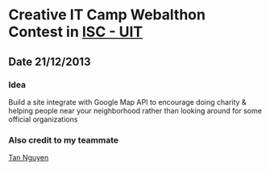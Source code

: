 Creative IT Camp Webalthon Contest in [ISC - UIT](http://iscclub.uit.edu.vn/citc/)
========

## Date 21/12/2013 

### Idea

Build a site integrate with Google Map API to encourage doing charity & helping people near your neighborhood rather than looking around for some official organizations 

### Also credit to my teammate 

[Tan Nguyen](https://www.facebook.com/poe.nguyen.9)


